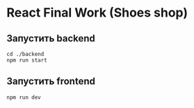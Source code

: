 # React Final Work (Shoes shop)

## Запустить backend
```shell
cd ./backend
npm run start
```

## Запустить frontend
```shell
npm run dev
```